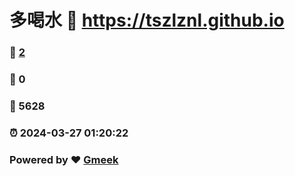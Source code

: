 # 多喝水 :link: https://tszlznl.github.io 
### :page_facing_up: [2](https://tszlznl.github.io/tag.html) 
### :speech_balloon: 0 
### :hibiscus: 5628 
### :alarm_clock: 2024-03-27 01:20:22 
### Powered by :heart: [Gmeek](https://github.com/Meekdai/Gmeek)
